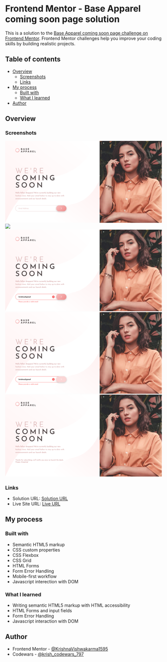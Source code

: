 # Frontend Mentor - Base Apparel coming soon page solution

This is a solution to the [Base Apparel coming soon page challenge on Frontend Mentor](https://www.frontendmentor.io/challenges/base-apparel-coming-soon-page-5d46b47f8db8a7063f9331a0). Frontend Mentor challenges help you improve your coding skills by building realistic projects.

## Table of contents

- [Overview](#overview)
  - [Screenshots](#screenshots)
  - [Links](#links)
- [My process](#my-process)
  - [Built with](#built-with)
  - [What I learned](#what-i-learned)  
- [Author](#author)

## Overview

### Screenshots

![](./screenshots/screenshot-initial-state.png)
![](./screenshots/screenshot-required-field)
![](./screenshots/screenshot-invalid-field.png)
![](./screenshots/screenshot-active-states.png)
![](./screenshots/screenshot-thanks-state.png)

### Links

- Solution URL: [Solution URL](https://www.frontendmentor.io/solutions/responsive-and-animated-base-apparel-coming-soon-page-sSM5g1JGR_)
- Live Site URL: [Live URL](https://krishnavishwakarma1595.github.io/frontend-mentor/Newbie/base-apparel-coming-soon/)

## My process

### Built with

- Semantic HTML5 markup
- CSS custom properties
- CSS Flexbox
- CSS Grid
- HTML Forms
- Form Error Handling
- Mobile-first workflow
- Javascript interection with DOM

### What I learned

- Writing semantic HTML5 markup with HTML accessibility
- HTML Forms and input fields
- Form Error Handling 
- Javascript interaction with DOM

## Author

- Frontend Mentor - [@KrishnaVishwakarma1595](https://www.frontendmentor.io/profile/KrishnaVishwakarma1595)
- Codewars - [@krish_codewars_797](https://www.codewars.com/users/krish_codewars_797)